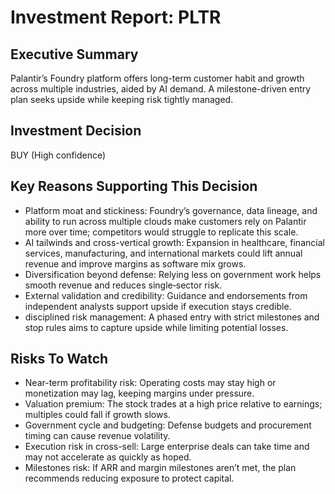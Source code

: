 # Investment Report: PLTR
## Executive Summary
Palantir’s Foundry platform offers long-term customer habit and growth across multiple industries, aided by AI demand. A milestone-driven entry plan seeks upside while keeping risk tightly managed.

## Investment Decision
BUY (High confidence)

## Key Reasons Supporting This Decision
- Platform moat and stickiness: Foundry’s governance, data lineage, and ability to run across multiple clouds make customers rely on Palantir more over time; competitors would struggle to replicate this scale.
- AI tailwinds and cross-vertical growth: Expansion in healthcare, financial services, manufacturing, and international markets could lift annual revenue and improve margins as software mix grows.
- Diversification beyond defense: Relying less on government work helps smooth revenue and reduces single‑sector risk.
- External validation and credibility: Guidance and endorsements from independent analysts support upside if execution stays credible.
- disciplined risk management: A phased entry with strict milestones and stop rules aims to capture upside while limiting potential losses.

## Risks To Watch
- Near-term profitability risk: Operating costs may stay high or monetization may lag, keeping margins under pressure.
- Valuation premium: The stock trades at a high price relative to earnings; multiples could fall if growth slows.
- Government cycle and budgeting: Defense budgets and procurement timing can cause revenue volatility.
- Execution risk in cross-sell: Large enterprise deals can take time and may not accelerate as quickly as hoped.
- Milestones risk: If ARR and margin milestones aren’t met, the plan recommends reducing exposure to protect capital.
